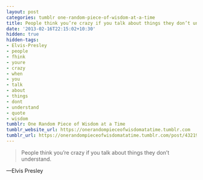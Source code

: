 ```yaml
---
layout: post
categories: tumblr one-random-piece-of-wisdom-at-a-time
title: People think you’re crazy if you talk about things they don’t understand.
date: '2013-02-16T22:15:02+10:30'
hidden: true
hidden-tags:
- Elvis-Presley
- people
- fhink
- youre
- crazy
- when
- you
- talk
- about
- things
- dont
- understand
- quote
- wisdom
tumblr: One Random Piece of Wisdom at a Time
tumblr_website_url: https://onerandompieceofwisdomatatime.tumblr.com
tumblr_url: https://onerandompieceofwisdomatatime.tumblr.com/post/43219491384/people-think-youre-crazy-if-you-talk-about
---
```

> People think you’re crazy if you talk about things they don’t understand.

—Elvis Presley
